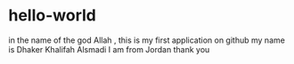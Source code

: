 # hello-world
in the name of the god Allah , this is my first application on github
my name is Dhaker Khalifah Alsmadi
I am from Jordan
thank you
